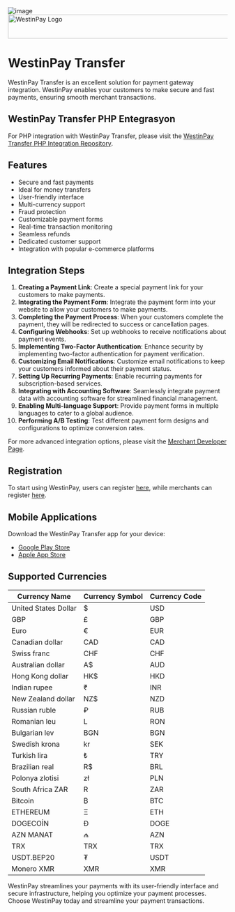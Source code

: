 <img class="w-75" src="https://i.ibb.co/2KbqLG2/Westin-Pay.png" alt="image">
<a href="https://westinpay.com/testpayment.html" target="_blank">
    <img width="543" height="55" src="https://westinpay.com/img.png" alt="WestinPay Logo">
</a>

 
# WestinPay Transfer

WestinPay Transfer is an excellent solution for payment gateway integration. WestinPay enables your customers to make secure and fast payments, ensuring smooth merchant transactions.

## WestinPay Transfer PHP Entegrasyon

For PHP integration with WestinPay Transfer, please visit the [WestinPay Transfer PHP Integration Repository](https://github.com/westinpay-com/API).

## Features

- Secure and fast payments
- Ideal for money transfers
- User-friendly interface
- Multi-currency support
- Fraud protection
- Customizable payment forms
- Real-time transaction monitoring
- Seamless refunds
- Dedicated customer support
- Integration with popular e-commerce platforms

## Integration Steps

1. **Creating a Payment Link**: Create a special payment link for your customers to make payments.
2. **Integrating the Payment Form**: Integrate the payment form into your website to allow your customers to make payments.
3. **Completing the Payment Process**: When your customers complete the payment, they will be redirected to success or cancellation pages.
4. **Configuring Webhooks**: Set up webhooks to receive notifications about payment events.
5. **Implementing Two-Factor Authentication**: Enhance security by implementing two-factor authentication for payment verification.
6. **Customizing Email Notifications**: Customize email notifications to keep your customers informed about their payment status.
7. **Setting Up Recurring Payments**: Enable recurring payments for subscription-based services.
8. **Integrating with Accounting Software**: Seamlessly integrate payment data with accounting software for streamlined financial management.
9. **Enabling Multi-language Support**: Provide payment forms in multiple languages to cater to a global audience.
10. **Performing A/B Testing**: Test different payment form designs and configurations to optimize conversion rates.

For more advanced integration options, please visit the [Merchant Developer Page](https://westinpay.com/api/documentation#currency).

## Registration

To start using WestinPay, users can register [here](https://westinpay.com/user/register), while merchants can register [here](https://westinpay.com/merchant).

## Mobile Applications

Download the WestinPay Transfer app for your device:
- [Google Play Store](https://play.google.com/store/apps/details?id=com.westinpaytransfer.app)
- [Apple App Store](https://apps.apple.com/gb/app/westinpay-transfer/id6470148207?platform=iphone)

## Supported Currencies

| Currency Name        | Currency Symbol | Currency Code |
|----------------------|-----------------|---------------|
| United States Dollar | $               | USD           |
| GBP                  | £               | GBP           |
| Euro                 | €               | EUR           |
| Canadian dollar      | CAD             | CAD           |
| Swiss franc          | CHF             | CHF           |
| Australian dollar    | A$              | AUD           |
| Hong Kong dollar     | HK$             | HKD           |
| Indian rupee         | ₹               | INR           |
| New Zealand dollar   | NZ$             | NZD           |
| Russian ruble        | ₽               | RUB           |
| Romanian leu         | L               | RON           |
| Bulgarian lev        | BGN             | BGN           | 
| Swedish krona        | kr              | SEK           |
| Turkish lira         | ₺               | TRY           |
| Brazilian real       | R$              | BRL           |
| Polonya zlotisi      | zł              | PLN           |
| South Africa ZAR     | R               | ZAR           |
| Bitcoin              | ₿               | BTC           |
| ETHEREUM             | Ξ               | ETH           |
| DOGECOİN             | Ð               | DOGE          |
| AZN MANAT            | ₼               | AZN           |
| TRX                  | TRX             | TRX           |
| USDT.BEP20           | ₮               | USDT          |
| Monero XMR           | XMR             | XMR           |

WestinPay streamlines your payments with its user-friendly interface and secure infrastructure, helping you optimize your payment processes. Choose WestinPay today and streamline your payment transactions.

